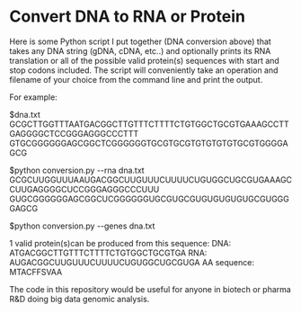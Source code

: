 # Convert DNA to RNA or Protein

Here is some Python script  I put together (DNA conversion above) that takes any DNA string (gDNA, cDNA, etc..) and optionally prints its RNA translation or all of the possible valid protein(s) sequences with start and stop codons included. The script will conveniently take an operation and filename of your choice from the command line and print the output.

For example:

$dna.txt
GCGCTTGGTTTAATGACGGCTTGTTTCTTTTCTGTGGCTGCGTGAAAGCCTTGAGGGGCTCCGGGAGGGCCCTTT GTGCGGGGGGAGCGGCTCGGGGGGTGCGTGCGTGTGTGTGTGCGTGGGGAGCG

$python conversion.py --rna dna.txt
GCGCUUGGUUUAAUGACGGCUUGUUUCUUUUCUGUGGCUGCGUGAAAGCCUUGAGGGGCUCCGGGAGGGCCCUUU GUGCGGGGGGAGCGGCUCGGGGGGUGCGUGCGUGUGUGUGUGCGUGGGGAGCG

$python conversion.py --genes dna.txt

1 valid protein(s)can be produced from this sequence:
DNA: ATGACGGCTTGTTTCTTTTCTGTGGCTGCGTGA 
RNA: AUGACGGCUUGUUUCUUUUCUGUGGCUGCGUGA 
AA sequence: MTACFFSVAA

The code in this repository would be useful for anyone in biotech or pharma R&D doing big data genomic analysis.

